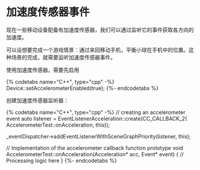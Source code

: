 # 加速度传感器事件

现在一些移动设备配备有加速度传感器，我们可以通过监听它的事件获取各方向的加速度。

可以设想要完成一个游戏情景：通过来回移动手机，平衡小球在手机中的位置。这种场景的完成，就需要监听加速度传感器事件。

使用加速度传感器，需要先启用

{% codetabs name="C++", type="cpp" -%}
Device::setAccelerometerEnabled(true);
{%- endcodetabs %}

创建加速度传感器监听器：

{% codetabs name="C++", type="cpp" -%}
// creating an accelerometer event
auto listener = EventListenerAcceleration::create(CC_CALLBACK_2(
AccelerometerTest::onAcceleration, this));

_eventDispatcher->addEventListenerWithSceneGraphPriority(listener, this);

// Implementation of the accelerometer callback function prototype
void AccelerometerTest::onAcceleration(Acceleration* acc, Event* event)
{
    //  Processing logic here
}
{%- endcodetabs %}
